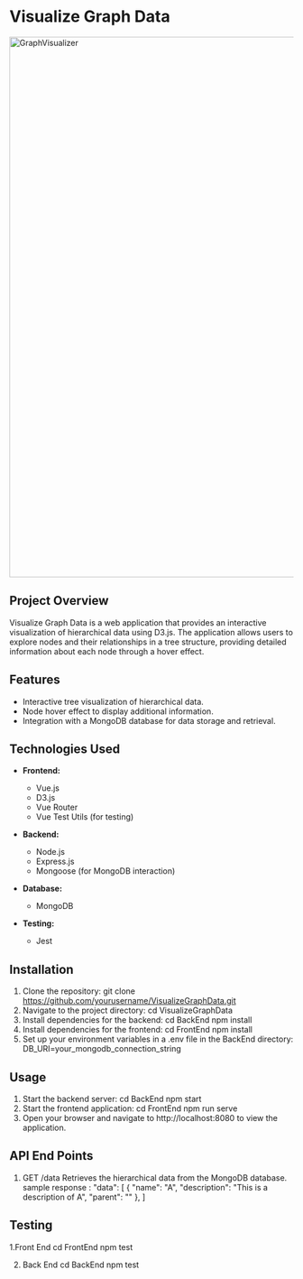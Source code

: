 # Visualize Graph Data


<img width="958" alt="GraphVisualizer" src="https://github.com/user-attachments/assets/3735a57a-1fd2-495a-b353-6e54e6d1e85e">

## Project Overview
Visualize Graph Data is a web application that provides an interactive visualization of hierarchical data using D3.js. The application allows users to explore nodes and their relationships in a tree structure, providing detailed information about each node through a hover effect.

## Features
- Interactive tree visualization of hierarchical data.
- Node hover effect to display additional information.
- Integration with a MongoDB database for data storage and retrieval.

## Technologies Used
- **Frontend:**
  - Vue.js
  - D3.js
  - Vue Router
  - Vue Test Utils (for testing)
  
- **Backend:**
  - Node.js
  - Express.js
  - Mongoose (for MongoDB interaction)
  
- **Database:**
  - MongoDB
  
- **Testing:**
  - Jest

## Installation
1. Clone the repository:
   git clone https://github.com/yourusername/VisualizeGraphData.git
2. Navigate to the project directory:
    cd VisualizeGraphData
3. Install dependencies for the backend:
    cd BackEnd
    npm install
4. Install dependencies for the frontend:
    cd FrontEnd
    npm install
5. Set up your environment variables in a .env file in the BackEnd directory:
    DB_URI=your_mongodb_connection_string
## Usage
1. Start the backend server:
    cd BackEnd
    npm start
2. Start the frontend application:
    cd FrontEnd
    npm run serve
3. Open your browser and navigate to http://localhost:8080 to view the application.
## API End Points
1. GET /data
    Retrieves the hierarchical data from the MongoDB database.
    sample response :
  "data": [
      {
        "name": "A",
        "description": "This is a description of A",
        "parent": ""
      },
   ]

## Testing
1.Front End
  cd FrontEnd
  npm test
  
2. Back End
  cd BackEnd
  npm test

